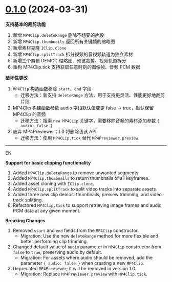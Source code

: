 # [0.1.0](https://github.com/hughfenghen/WebAV/compare/v0.4.0...v0.3.3) (2024-03-31)

**支持基本的裁剪功能**

1. 新增 `MP4Clip.deleteRange` 删除不想要的片段
2. 新增 `MP4Clip.thumbnails` 返回所有关键帧的缩略图
3. 新增素材克隆 `IClip.clone`
4. 新增 `MP4Clip.splitTrack` 拆分视频的音视频轨道为独立素材
5. 新增三个剪辑 DEMO：缩略图、预览裁剪、视频轨道拆分
6. 重构 MP4Clip.tick 支持获取任意时刻的图像帧、音频 PCM 数据

**破坏性更改**

1. `MP4Clip` 构造函数移除 `start`、`end` 字段
   - 迁移方法：新支持 `deleteRange` 方法，用于支持更灵活、性能更好地裁剪片段
2. MP4Clip 构建函数参数 audio 字段默认值变更 false -> true，默认保留 MP4Clip 的音频
   - 迁移方法：搜索 `new MP4CLip` 关键字，需要移除音频的素材添加参数 `{ audio: false }`
3. 废弃 MP4Previewer；1.0 将删除该该 API
   - 迁移方法：使用 `MP4CLip.tick` 替代 `MP4Previewer.preview`

---

EN

**Support for basic clipping functionality**

1. Added `MP4Clip.deleteRange` to remove unwanted segments.
2. Added `MP4Clip.thumbnails` to return thumbnails of all keyframes.
3. Added asset cloning with `IClip.clone`.
4. Added `MP4Clip.splitTrack` to split video tracks into separate assets.
5. Added three new clip demos: thumbnails, preview trimming, and video track splitting.
6. Refactored `MP4Clip.tick` to support retrieving image frames and audio PCM data at any given moment.

**Breaking Changes**

1. Removed `start` and `end` fields from the `MP4Clip` constructor.
   - Migration: Use the new `deleteRange` method for more flexible and better performing clip trimming.
2. Changed default value of `audio` parameter in `MP4Clip` constructor from `false` to `true`, preserving audio by default.
   - Migration: For assets where audio should be removed, add the parameter `{ audio: false }` when creating a new `MP4Clip`.
3. Deprecated `MP4Previewer`; it will be removed in version 1.0.
   - Migration: Replace `MP4Previewer.preview` with `MP4Clip.tick`.

